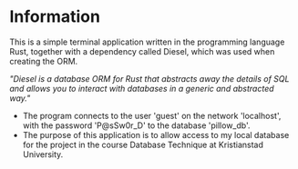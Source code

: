 # Information
This is a simple terminal application written in the programming language Rust, together with a dependency called Diesel, which was used when creating the ORM.

*"Diesel is a database ORM for Rust that abstracts away the details of SQL and allows you to interact with databases in a generic and abstracted way."*

- The program connects to the user 'guest' on the network 'localhost', with the password 'P@sSw0r_D' to the database 'pillow_db'.
- The purpose of this application is to allow access to my local database for the project in the course Database Technique at Kristianstad University.
